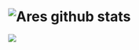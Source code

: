 # ![Ares github stats](https://github-readme-stats.vercel.app/api?username=vvisars&show_icons=true&theme=tokyonight)
<a href="https://github.com/elixirelol?tab=repositories">
<img align="center" src="https://github-readme-stats.vercel.app/api/top-langs/?username=elixirelol&layout=compact&show_icons=true&&theme=tokyonight" />
